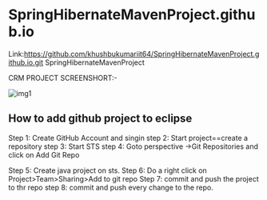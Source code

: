 # SpringHibernateMavenProject.github.io
Link:https://github.com/khushbukumariit64/SpringHibernateMavenProject.github.io.git
SpringHibernateMavenProject

CRM PROJECT SCREENSHORT:-


![img1](https://user-images.githubusercontent.com/76140789/105274623-8c911200-5bc3-11eb-81fb-df715d50cbe3.png)

How to add github project to eclipse
-----------------------------------------
Step 1: Create GitHub Account and singin
step 2: Start project==create a repository
step 3: Start STS
step 4: Goto perspective ->Git Repositories and click on Add Git Repo

Step 5: Create java project on sts.
Step 6: Do a right click on Project>Team>Sharing>Add to git repo
Step 7: commit and push the project to thr repo
step 8: commit and push every change to the repo.
